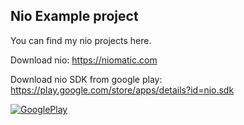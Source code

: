 ## Nio Example project

You can find my nio projects here.

Download nio:
https://niomatic.com

Download nio SDK from google play:
https://play.google.com/store/apps/details?id=nio.sdk


[![GooglePlay](https://play.google.com/intl/en_us/badges/images/generic/en_badge_web_generic.png)](https://play.google.com/store/apps/details?id=nio.sdk&utm_source=Github&utm_campaign=example&pcampaignid=Github)

